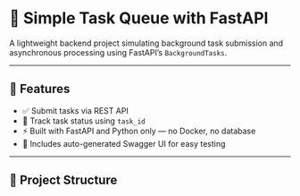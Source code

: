 # 🧩 Simple Task Queue with FastAPI

A lightweight backend project simulating background task submission and asynchronous processing using FastAPI’s `BackgroundTasks`.



---

## 🚀 Features

- ✅ Submit tasks via REST API
- 🔁 Track task status using `task_id`
- ⚡ Built with FastAPI and Python only — no Docker, no database
- 🧪 Includes auto-generated Swagger UI for easy testing

---

## 📁 Project Structure




 
